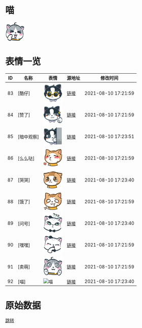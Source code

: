 # 喵

<img src="./cover.png" height="60" alt="cover" />

# 表情一览

|ID|名称|表情|源地址|修改时间|
|----|----|----|----|----|
|83|[酷仔]|<img src="./pic/000083_%5B酷仔%5D.png" height="60" alt="酷仔"/>|[链接](http://i0.hdslb.com/bfs/emote/390100ada4659b4516984d386499fb22c0025084.png)|2021-08-10 17:21:59|
|84|[赞了]|<img src="./pic/000084_%5B赞了%5D.png" height="60" alt="赞了"/>|[链接](http://i0.hdslb.com/bfs/emote/40ded585bbd6328fc390076b5de224fd38b46793.png)|2021-08-10 17:21:59|
|85|[暗中观察]|<img src="./pic/000085_%5B暗中观察%5D.png" height="60" alt="暗中观察"/>|[链接](http://i0.hdslb.com/bfs/emote/80a752e0718db211e4135b4ba821813f4c151e2c.png)|2021-08-10 17:23:51|
|86|[么么哒]|<img src="./pic/000086_%5B么么哒%5D.png" height="60" alt="么么哒"/>|[链接](http://i0.hdslb.com/bfs/emote/2f418440776e88605ddc426eac898202c1f5fa4d.png)|2021-08-10 17:21:59|
|87|[哭哭]|<img src="./pic/000087_%5B哭哭%5D.png" height="60" alt="哭哭"/>|[链接](http://i0.hdslb.com/bfs/emote/cbf36e518f1d50618f6d054aa69993ecc339fe8f.png)|2021-08-10 17:23:40|
|88|[饿了]|<img src="./pic/000088_%5B饿了%5D.png" height="60" alt="饿了"/>|[链接](http://i0.hdslb.com/bfs/emote/ff91ea94adf7c5b04db305c18d17b444f7360059.png)|2021-08-10 17:21:59|
|89|[问号]|<img src="./pic/000089_%5B问号%5D.png" height="60" alt="问号"/>|[链接](http://i0.hdslb.com/bfs/emote/a905b58b32016a1f0ff7d9193b62749f0d491707.png)|2021-08-10 17:23:40|
|90|[嘿嘿]|<img src="./pic/000090_%5B嘿嘿%5D.png" height="60" alt="嘿嘿"/>|[链接](http://i0.hdslb.com/bfs/emote/8a15a45e228179f912ce11dbd5478f6ad54e9854.png)|2021-08-10 17:21:59|
|91|[卖萌]|<img src="./pic/000091_%5B卖萌%5D.png" height="60" alt="卖萌"/>|[链接](http://i0.hdslb.com/bfs/emote/a0d37b43d1e786ba811d9b0ae590c479dcce6c44.png)|2021-08-10 17:21:59|
|92|[喵]|<img src="./pic/000092_%5B喵%5D.png" height="60" alt="喵"/>|[链接](http://i0.hdslb.com/bfs/emote/eb46e78c9d86ccbe9842f0235c7cb4f4e0e80a57.png)|2021-08-10 17:23:40|

# 原始数据

[跳转](./raw.json)

